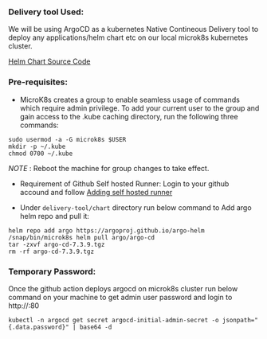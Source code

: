 ### Delivery tool Used:
We will be using ArgoCD as a kubernetes Native Contineous Delivery tool to deploy any applications/helm chart etc on our local microk8s kubernetes cluster. 

[Helm Chart Source Code](https://github.com/argoproj/argo-helm/tree/main/charts/argo-cd)

### Pre-requisites:
- MicroK8s creates a group to enable seamless usage of commands which require admin privilege. To add your current user to the group and gain access to the .kube caching directory, run the following three commands:

```
sudo usermod -a -G microk8s $USER
mkdir -p ~/.kube
chmod 0700 ~/.kube
```
*NOTE* : Reboot the machine for group changes to take effect.

- Requirement of Github Self hosted Runner: Login to your github accound and follow [Adding self hosted runner](https://docs.github.com/en/actions/hosting-your-own-runners/managing-self-hosted-runners/adding-self-hosted-runners?ref=goatreview.com)

- Under `delivery-tool/chart` directory run below command to Add argo helm repo and pull it: 

```
helm repo add argo https://argoproj.github.io/argo-helm
/snap/bin/microk8s helm pull argo/argo-cd
tar -zxvf argo-cd-7.3.9.tgz
rm -rf argo-cd-7.3.9.tgz
```
### Temporary Password:

Once the github action deploys argocd on microk8s cluster run below command on your machine to get admin user password and login to http://<Argo-cd-server-Load-Balancer-service-IP>:80

`kubectl -n argocd get secret argocd-initial-admin-secret -o jsonpath="{.data.password}" | base64 -d`